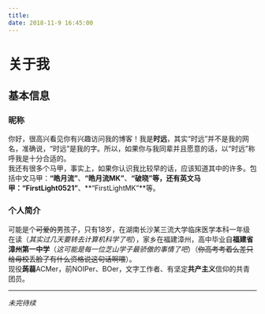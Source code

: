 ```yaml
---
title: 
date: 2018-11-9 16:45:00
---
```



# 关于我
## 基本信息
### 昵称
你好，很高兴看见你有兴趣访问我的博客！我是**时远**，其实“时远”并不是我的网名，准确说，“时远”是我的字。所以，如果你与我同辈并且愿意的话，以“时远”称呼我是十分合适的。  
我还有很多个马甲，事实上，如果你认识我比较早的话，应该知道其中的许多。包括中文马甲：**“皓月流”**、**“皓月流MK”**、**“破晓”**等，还有英文马甲：**“FirstLight0521”**、**“FirstLightMK”**等。  
### 个人简介
可能是个~~可爱的~~男孩子，只有18岁，在湖南长沙某三流大学临床医学本科一年级在读（*其实过几天要转去计算机科学了啦*），家乡在福建漳州，高中毕业自**福建省漳州第一中学**（*这可能是每一位芝山学子最骄傲的事情了吧*）（~~你高考考着么差只给母校丢脸了有什么资格说这句话啊喂~~）。  
现役**蒟蒻**ACMer，前NOIPer、BOer，文字工作者、有坚定**共产主义**信仰的共青团员。  

---
*未完待续*